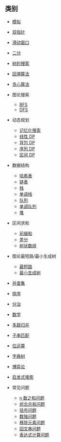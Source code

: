 ## 类别

* [模拟](https://github.com/SharingSource/LogicStack-LeetCode/wiki/%E6%A8%A1%E6%8B%9F)  

* [双指针](https://github.com/SharingSource/LogicStack-LeetCode/wiki/%E5%8F%8C%E6%8C%87%E9%92%88)  

* [滑动窗口](https://github.com/SharingSource/LogicStack-LeetCode/wiki/%E6%BB%91%E5%8A%A8%E7%AA%97%E5%8F%A3)  

* [二分](https://github.com/SharingSource/LogicStack-LeetCode/wiki/%E4%BA%8C%E5%88%86)  

* [树的搜索](https://github.com/SharingSource/LogicStack-LeetCode/wiki/树的搜索)  

* [回溯算法](https://github.com/SharingSource/LogicStack-LeetCode/wiki/%E5%9B%9E%E6%BA%AF%E7%AE%97%E6%B3%95)   

* [贪心算法](https://github.com/SharingSource/LogicStack-LeetCode/wiki/%E8%B4%AA%E5%BF%83%E7%AE%97%E6%B3%95) 

* 图论搜索
   * [BFS](https://github.com/SharingSource/LogicStack-LeetCode/wiki/BFS)  
   * [DFS](https://github.com/SharingSource/LogicStack-LeetCode/wiki/DFS)   

* 动态规划 
   * [记忆化搜索](https://github.com/SharingSource/LogicStack-LeetCode/wiki/记忆化搜索)  
   * [线性 DP](https://github.com/SharingSource/LogicStack-LeetCode/wiki/%E7%BA%BF%E6%80%A7-DP)
   * [背包 DP](https://github.com/SharingSource/LogicStack-LeetCode/wiki/背包-DP)
   * [序列 DP](https://github.com/SharingSource/LogicStack-LeetCode/wiki/序列-DP)
   * [区间 DP](https://github.com/SharingSource/LogicStack-LeetCode/wiki/区间-DP)

* 数据结构
   * [哈希表](https://github.com/SharingSource/LogicStack-LeetCode/wiki/%E5%93%88%E5%B8%8C%E8%A1%A8)  
   * [链表](https://github.com/SharingSource/LogicStack-LeetCode/wiki/%E9%93%BE%E8%A1%A8)   
   * [栈](https://github.com/SharingSource/LogicStack-LeetCode/wiki/栈) 
   * [单调栈](https://github.com/SharingSource/LogicStack-LeetCode/wiki/单调栈) 
   * [队列](https://github.com/SharingSource/LogicStack-LeetCode/wiki/队列) 
   * [单调队列](https://github.com/SharingSource/LogicStack-LeetCode/wiki/单调队列) 
   * [堆](https://github.com/SharingSource/LogicStack-LeetCode/wiki/%E5%A0%86)   

* 区间求和
   * [前缀和](https://github.com/SharingSource/LogicStack-LeetCode/wiki/前缀和)
   * [差分](https://github.com/SharingSource/LogicStack-LeetCode/wiki/差分)
   * [树状数组](https://github.com/SharingSource/LogicStack-LeetCode/wiki/树状数组)

* 图论最短路/最小生成树
   * [最短路](https://github.com/SharingSource/LogicStack-LeetCode/wiki/最短路)  
   * [最小生成树](https://github.com/SharingSource/LogicStack-LeetCode/wiki/最小生成树)   

* [并查集](https://github.com/SharingSource/LogicStack-LeetCode/wiki/并查集)

* [排序](https://github.com/SharingSource/LogicStack-LeetCode/wiki/排序)

* [分治](https://github.com/SharingSource/LogicStack-LeetCode/wiki/%E5%88%86%E6%B2%BB)  

* [数学](https://github.com/SharingSource/LogicStack-LeetCode/wiki/数学)

* [多路归并](https://github.com/SharingSource/LogicStack-LeetCode/wiki/%E5%A4%9A%E8%B7%AF%E5%BD%92%E5%B9%B6)   

* [子串匹配](https://github.com/SharingSource/LogicStack-LeetCode/wiki/%E5%AD%90%E4%B8%B2%E5%8C%B9%E9%85%8D)   

* [位运算](https://github.com/SharingSource/LogicStack-LeetCode/wiki/位运算) 

* [字典树](https://github.com/SharingSource/LogicStack-LeetCode/wiki/字典树) 

* [博弈论](https://github.com/SharingSource/LogicStack-LeetCode/wiki/博弈论) 

* [启发式搜索](https://github.com/SharingSource/LogicStack-LeetCode/wiki/启发式搜索) 

* 常见问题
   * [n 数之和问题](https://github.com/SharingSource/LogicStack-LeetCode/wiki/n-数之和)   
   * [组合总和问题](https://github.com/SharingSource/LogicStack-LeetCode/wiki/组合总和)   
   * [括号问题](https://github.com/SharingSource/LogicStack-LeetCode/wiki/%E6%8B%AC%E5%8F%B7%E9%97%AE%E9%A2%98)   
   * [数独问题](https://github.com/SharingSource/LogicStack-LeetCode/wiki/%E6%95%B0%E7%8B%AC%E9%97%AE%E9%A2%98)   
   * [移除元素问题](https://github.com/SharingSource/LogicStack-LeetCode/wiki/%E6%95%B0%E7%BB%84%E7%A7%BB%E9%99%A4%E5%85%83%E7%B4%A0%E9%97%AE%E9%A2%98)  
   * [回文串问题](https://github.com/SharingSource/LogicStack-LeetCode/wiki/%E5%9B%9E%E6%96%87%E4%B8%B2%E9%97%AE%E9%A2%98)
   * [表达式计算问题](https://github.com/SharingSource/LogicStack-LeetCode/wiki/表达式计算)